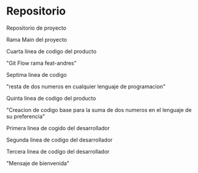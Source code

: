 # Repositorio
Repositorio de proyecto

Rama Main del proyecto









Cuarta linea de codigo del producto

"Git Flow rama feat-andres"











Septima linea de codigo

"resta de dos numeros en cualquier lenguaje de programacion"







Quinta linea de codigo del producto

"Creacion de codigo base para la suma de dos numeros en el lenguaje de su preferencia"

Primera linea de cogido del desarrollador 

Segunda linea de codigo del desarrollador

Tercera linea de codigo del desarrollador

"Mensaje de bienvenida"


